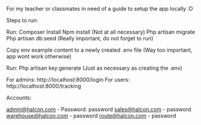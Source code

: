 For my teacher or classmates in need of a guide to setup the app locally :D


Steps to run: 

Run:
Composer Install
Npm install  (Not at all necessary)
Php artisan migrate
Php artisan db:seed (Really important, do not forget to run)

Copy env example content to a newly created .env file (Way too important, app wont work otherwise)

Run:
Php artisan key:generate (Just as necessary as creating the .env)




For admins: http://localhost:8000/login
For users: http://localhost:8000/tracking

Accounts:

 admin@halcon.com - Password: password
 sales@halcon.com - password
 warehouse@halcon.com - password
 route@halcon.com - password



 

